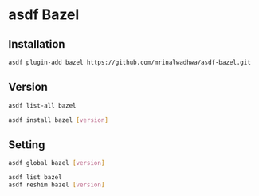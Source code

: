# asdf Bazel

## Installation

```sh
asdf plugin-add bazel https://github.com/mrinalwadhwa/asdf-bazel.git
```

## Version

```sh
asdf list-all bazel
```

```sh
asdf install bazel [version]
```

## Setting

```sh
asdf global bazel [version]
```

```sh
asdf list bazel
asdf reshim bazel [version]
```
